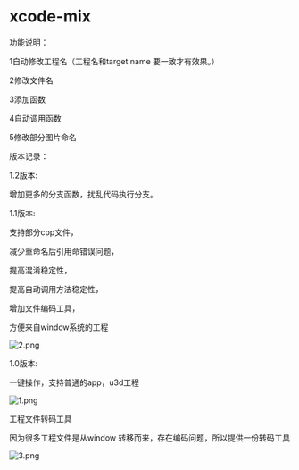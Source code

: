 # xcode-mix





功能说明：

1自动修改工程名（工程名和target name 要一致才有效果。）

2修改文件名

3添加函数

4自动调用函数

5修改部分图片命名





版本记录：

1.2版本:

增加更多的分支函数，扰乱代码执行分支。


1.1版本:

支持部分cpp文件，

减少重命名后引用命错误问题，

提高混淆稳定性，

提高自动调用方法稳定性，

增加文件编码工具，

方便来自window系统的工程

![2.png](https://raw.githubusercontent.com/radish2012/xcode-mix/master/2.png)



1.0版本:

一键操作，支持普通的app，u3d工程

![1.png](https://raw.githubusercontent.com/radish2012/xcode-mix/master/1.png)



工程文件转码工具

因为很多工程文件是从window 转移而来，存在编码问题，所以提供一份转码工具

![3.png](https://raw.githubusercontent.com/radish2012/xcode-mix/master/3.png)

